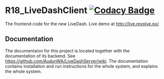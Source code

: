 # R18_LiveDashClient [![Codacy Badge](https://api.codacy.com/project/badge/Grade/04c588112abc4cfc90a49c620f6cf572)](https://www.codacy.com?utm_source=github.com&amp;utm_medium=referral&amp;utm_content=RevolveNTNU/R18_LiveDashClient&amp;utm_campaign=Badge_Grade)
The frontend code for the new LiveDash. Live demo at http://live.revolve.no/

## Documentation
The documentaion for this project is located together with the documentation of its backend. See https://github.com/AudunWA/LiveDashServer/wiki. The documentation contains installation and run instructions for the whole system, and explains the whole system.
